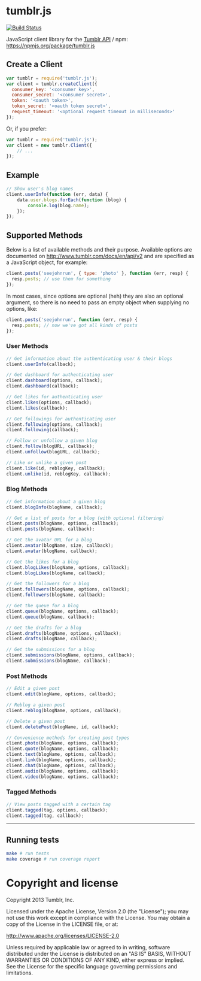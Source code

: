 # tumblr.js

[![Build Status](https://secure.travis-ci.org/tumblr/tumblr.js.png)](http://travis-ci.org/tumblr/tumblr.js)

JavaScript client library for the
[Tumblr API](http://www.tumblr.com/docs/en/api/v2) /
npm: https://npmjs.org/package/tumblr.js

## Create a Client

``` javascript
var tumblr = require('tumblr.js');
var client = tumblr.createClient({
  consumer_key: '<consumer key>',
  consumer_secret: '<consumer secret>',
  token: '<oauth token>',
  token_secret: '<oauth token secret>',
  request_timeout: '<optional request timeout in milliseconds>'
});
```

Or, if you prefer:

``` javascript
var tumblr = require('tumblr.js');
var client = new tumblr.Client({
	// ...
});
```

## Example

``` javascript
// Show user's blog names
client.userInfo(function (err, data) {
	data.user.blogs.forEach(function (blog) {
		console.log(blog.name);
	});
});
```

## Supported Methods

Below is a list of available methods and their purpose.  Available options
are documented on http://www.tumblr.com/docs/en/api/v2 and are specified as
a JavaScript object, for example:

``` javascript
client.posts('seejohnrun', { type: 'photo' }, function (err, resp) {
  resp.posts; // use them for something
});
```

In most cases, since options are optional (heh) they are also an optional
argument, so there is no need to pass an empty object when supplying no options,
like:

``` javascript
client.posts('seejohnrun', function (err, resp) {
  resp.posts; // now we've got all kinds of posts
});
```


### User Methods

``` javascript
// Get information about the authenticating user & their blogs
client.userInfo(callback);

// Get dashboard for authenticating user
client.dashboard(options, callback);
client.dashboard(callback);

// Get likes for authenticating user
client.likes(options, callback);
client.likes(callback);

// Get followings for authenticating user
client.following(options, callback);
client.following(callback);

// Follow or unfollow a given blog
client.follow(blogURL, callback);
client.unfollow(blogURL, callback);

// Like or unlike a given post
client.like(id, reblogKey, callback);
client.unlike(id, reblogKey, callback);
```

### Blog Methods

``` javascript
// Get information about a given blog
client.blogInfo(blogName, callback);

// Get a list of posts for a blog (with optional filtering)
client.posts(blogName, options, callback);
client.posts(blogName, callback);

// Get the avatar URL for a blog
client.avatar(blogName, size, callback);
client.avatar(blogName, callback);

// Get the likes for a blog
client.blogLikes(blogName, options, callback);
client.blogLikes(blogName, callback);

// Get the followers for a blog
client.followers(blogName, options, callback);
client.followers(blogName, callback);

// Get the queue for a blog
client.queue(blogName, options, callback);
client.queue(blogName, callback);

// Get the drafts for a blog
client.drafts(blogName, options, callback);
client.drafts(blogName, callback);

// Get the submissions for a blog
client.submissions(blogName, options, callback);
client.submissions(blogName, callback);
```

### Post Methods

``` javascript
// Edit a given post
client.edit(blogName, options, callback);

// Reblog a given post
client.reblog(blogName, options, callback);

// Delete a given post
client.deletePost(blogName, id, callback);

// Convenience methods for creating post types
client.photo(blogName, options, callback);
client.quote(blogName, options, callback);
client.text(blogName, options, callback);
client.link(blogName, options, callback);
client.chat(blogName, options, callback);
client.audio(blogName, options, callback);
client.video(blogName, options, callback);
```

### Tagged Methods

``` javascript
// View posts tagged with a certain tag
client.tagged(tag, options, callback);
client.tagged(tag, callback);
```

---

## Running tests

``` bash
make # run tests
make coverage # run coverage report
```

# Copyright and license

Copyright 2013 Tumblr, Inc.

Licensed under the Apache License, Version 2.0 (the "License"); you may not
use this work except in compliance with the License. You may obtain a copy of
the License in the LICENSE file, or at:

http://www.apache.org/licenses/LICENSE-2.0

Unless required by applicable law or agreed to in writing, software
distributed under the License is distributed on an "AS IS" BASIS, WITHOUT
WARRANTIES OR CONDITIONS OF ANY KIND, either express or implied. See the
License for the specific language governing permissions and limitations.
